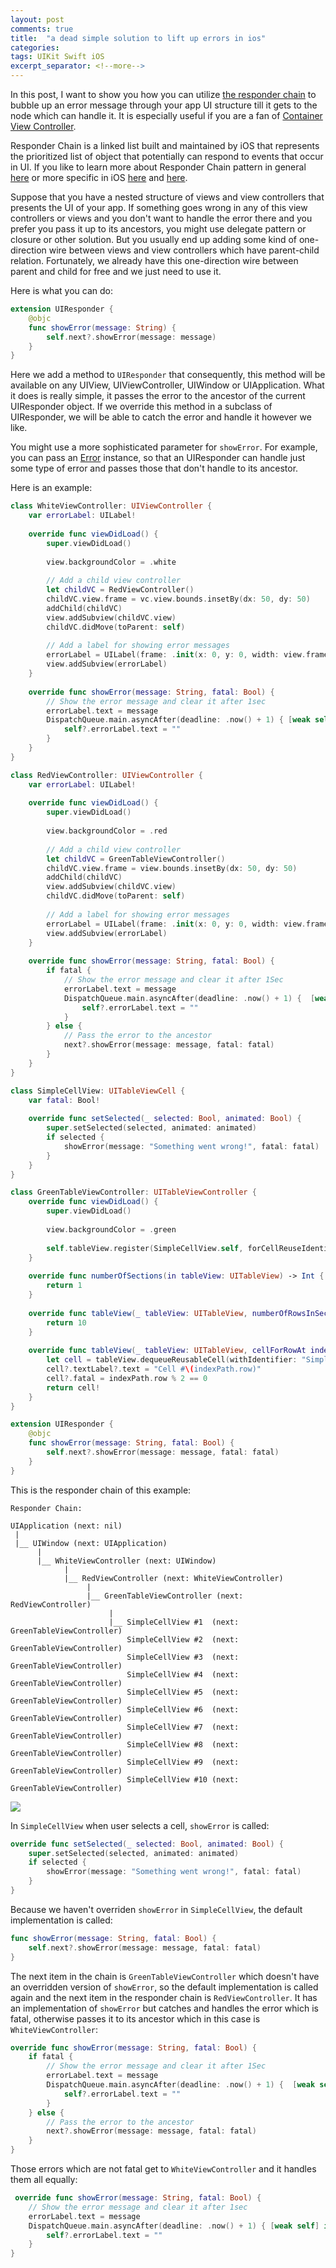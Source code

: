```yaml
---
layout: post
comments: true
title:  "a dead simple solution to lift up errors in ios"
categories: 
tags: UIKit Swift iOS
excerpt_separator: <!--more-->
---
```


In this post, I want to show you how you can utilize [the responder chain](https://developer.apple.com/documentation/uikit/touches_presses_and_gestures/using_responders_and_the_responder_chain_to_handle_events?language=objc) to bubble up an error message through your app UI structure till it gets to the node which can handle it. It is especially useful if you are a fan of [Container View Controller](https://developer.apple.com/library/archive/featuredarticles/ViewControllerPGforiPhoneOS/ImplementingaContainerViewController.html).
<!--more-->
Responder Chain is a linked list built and maintained by iOS that represents the prioritized list of object that potentially can respond to events that occur in UI. If you like to learn more about Responder Chain pattern in general [here](https://refactoring.guru/design-patterns/chain-of-responsibility) or more specific in iOS [here](https://useyourloaf.com/blog/using-the-responder-chain/) and [here](https://swiftrocks.com/understanding-the-ios-responder-chain.html).

Suppose that you have a nested structure of views and view controllers that presents the UI of your app. If something goes wrong in any of this view controllers or views and you don't want to handle the error there and you prefer you pass it up to its ancestors, you might use delegate pattern or closure or other solution. But you usually end up adding some kind of one-direction wire between views and view controllers which have parent-child relation. Fortunately, we already have this one-direction wire between parent and child for free and we just need to use it.

Here is what you can do:
``` swift
extension UIResponder {
    @objc
    func showError(message: String) {
        self.next?.showError(message: message)
    }
}
```

Here we add a method to `UIResponder` that consequently, this method will be available on any UIView, UIViewController, UIWindow or UIApplication. What it does is really simple, it passes the error to the ancestor of the current UIResponder object. If we override this method in a subclass of UIResponder, we will be able to catch the error and handle it however we like.

You might use a more sophisticated parameter for `showError`. For example, you can pass an [Error](https://developer.apple.com/documentation/swift/error) instance, so that an UIResponder can handle just some type of error and passes those that don't handle to its ancestor.

Here is an example:

``` swift
class WhiteViewController: UIViewController {
    var errorLabel: UILabel!
    
    override func viewDidLoad() {
        super.viewDidLoad()
        
        view.backgroundColor = .white
        
        // Add a child view controller
        let childVC = RedViewController()
        childVC.view.frame = vc.view.bounds.insetBy(dx: 50, dy: 50)
        addChild(childVC)
        view.addSubview(childVC.view)
        childVC.didMove(toParent: self)
        
        // Add a label for showing error messages
        errorLabel = UILabel(frame: .init(x: 0, y: 0, width: view.frame.width, height: 40))
        view.addSubview(errorLabel)
    }
    
    override func showError(message: String, fatal: Bool) {
        // Show the error message and clear it after 1sec
        errorLabel.text = message
        DispatchQueue.main.asyncAfter(deadline: .now() + 1) { [weak self] in
            self?.errorLabel.text = ""
        }
    }
}

class RedViewController: UIViewController {
    var errorLabel: UILabel!
    
    override func viewDidLoad() {
        super.viewDidLoad()
        
        view.backgroundColor = .red
        
        // Add a child view controller
        let childVC = GreenTableViewController()
        childVC.view.frame = view.bounds.insetBy(dx: 50, dy: 50)
        addChild(childVC)
        view.addSubview(childVC.view)
        childVC.didMove(toParent: self)
        
        // Add a label for showing error messages
        errorLabel = UILabel(frame: .init(x: 0, y: 0, width: view.frame.width, height: 40))
        view.addSubview(errorLabel)
    }
    
    override func showError(message: String, fatal: Bool) {
        if fatal {
            // Show the error message and clear it after 1Sec
            errorLabel.text = message
            DispatchQueue.main.asyncAfter(deadline: .now() + 1) {  [weak self] in
                self?.errorLabel.text = ""
            }
        } else {
            // Pass the error to the ancestor
            next?.showError(message: message, fatal: fatal)
        }
    }
}

class SimpleCellView: UITableViewCell {
    var fatal: Bool!
    
    override func setSelected(_ selected: Bool, animated: Bool) {
        super.setSelected(selected, animated: animated)
        if selected {
            showError(message: "Something went wrong!", fatal: fatal)
        }
    }
}

class GreenTableViewController: UITableViewController {
    override func viewDidLoad() {
        super.viewDidLoad()
        
        view.backgroundColor = .green
        
        self.tableView.register(SimpleCellView.self, forCellReuseIdentifier: "SimpleCellView")
    }
    
    override func numberOfSections(in tableView: UITableView) -> Int {
        return 1
    }
    
    override func tableView(_ tableView: UITableView, numberOfRowsInSection section: Int) -> Int {
        return 10
    }
    
    override func tableView(_ tableView: UITableView, cellForRowAt indexPath: IndexPath) -> UITableViewCell {
        let cell = tableView.dequeueReusableCell(withIdentifier: "SimpleCellView") as? SimpleCellView
        cell?.textLabel?.text = "Cell #\(indexPath.row)"
        cell?.fatal = indexPath.row % 2 == 0
        return cell!
    }
}

extension UIResponder {
    @objc
    func showError(message: String, fatal: Bool) {
        self.next?.showError(message: message, fatal: fatal)
    }
}
```

This is the responder chain of this example:
```
Responder Chain:
 
UIApplication (next: nil)
 |
 |__ UIWindow (next: UIApplication)
      |
      |__ WhiteViewController (next: UIWindow)
            |
            |__ RedViewController (next: WhiteViewController)
                 |
                 |__ GreenTableViewController (next: RedViewController)
                      |
                      |__ SimpleCellView #1  (next: GreenTableViewController)
                          SimpleCellView #2  (next: GreenTableViewController)
                          SimpleCellView #3  (next: GreenTableViewController)
                          SimpleCellView #4  (next: GreenTableViewController)
                          SimpleCellView #5  (next: GreenTableViewController)
                          SimpleCellView #6  (next: GreenTableViewController)
                          SimpleCellView #7  (next: GreenTableViewController)
                          SimpleCellView #8  (next: GreenTableViewController)
                          SimpleCellView #9  (next: GreenTableViewController)
                          SimpleCellView #10 (next: GreenTableViewController)
```

![](https://github.com/coybit/coybit.github.io/raw/master/assets/responder-chain-ui.gif)

In `SimpleCellView` when user selects a cell, `showError` is called:
``` swift
override func setSelected(_ selected: Bool, animated: Bool) {
    super.setSelected(selected, animated: animated)
    if selected {
        showError(message: "Something went wrong!", fatal: fatal)
    }
}
```

Because we haven't overriden `showError` in `SimpleCellView`, the default implementation is called:
``` swift
func showError(message: String, fatal: Bool) {
    self.next?.showError(message: message, fatal: fatal)
}
```

The next item in the chain is `GreenTableViewController` which doesn't have an overridden version of `showError`, so the default implementation is called again and the next item in the responder chain is `RedViewController`. It has an implementation of `showError` but catches and handles the error which is fatal, otherwise passes it to its ancestor which in this case is `WhiteViewController`:

``` swift
override func showError(message: String, fatal: Bool) {
    if fatal {
        // Show the error message and clear it after 1Sec
        errorLabel.text = message
        DispatchQueue.main.asyncAfter(deadline: .now() + 1) {  [weak self] in
            self?.errorLabel.text = ""
        }
    } else {
        // Pass the error to the ancestor
        next?.showError(message: message, fatal: fatal)
    }
}
```

Those errors which are not fatal get to `WhiteViewController` and it handles them all equally:
``` swift
 override func showError(message: String, fatal: Bool) {
    // Show the error message and clear it after 1sec
    errorLabel.text = message
    DispatchQueue.main.asyncAfter(deadline: .now() + 1) { [weak self] in
        self?.errorLabel.text = ""
    }
}
```
